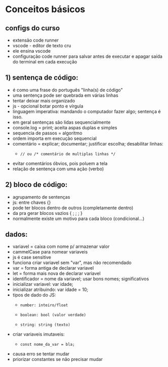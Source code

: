 # Conceitos básicos   

## configs do curso 

- extensão code runner
- vscode - editor de texto cru
- ele ensina vscode 
- configuração code runner para salvar antes de executar e apagar saída do terminal em cada execução


## 1) sentença de código:

- é como uma frase do português "linha(s) de código"
- uma sentença pode ser quebrada em várias linhas
- tentar deixar mais organizado 
- js - opcional botar ponto e vírgula
- linguagem imperativa: mandando o computador fazer algo; sentença é isso. 
- em geral sentenças são lidas sequencialmente
- console.log = print; aceita aspas duplas e simples 
- sequencia de passos = algoritmo
- ordem importa em execução sequencial 
- comentário = explicar; documentar; justificar escolha; desabilitar linhas:
  -     // ou /* comentário de multiplas linhas */
- evitar comentários óbvios, pois poluem a tela
- relação de sentença com uma ação (verbo)

## 2) bloco de código:
- agrupamento de sentenças
- js: entre chaves {}
- pode ter blocos dentro de outros (completamente dentro)
- da pra gerar blocos vazios { ; ; ; }
- normalmente existe um motivo para cada bloco (condicional...)

## dados:
- variavel = caixa com nome p/ armazenar valor 
- cammelCase para nomear variaveis 
- js é case sensitive 
- funciona criar variavel sem "var", mas não recomendado
- var = forma antiga de declarar variavel 
- let = forma mais nova de declarar variavel
- identificador = nome da variavel; usar bons nomes; significativos
- inicializar variavel: var idade; 
- inicializar atribuindo: var idade = 10;
- tipos de dado do JS:
  -     number: inteiro/float 
  -     boolean: bool (valor verdade) 
  -     string: string (texto) 
- criar variaveis imutaveis: 
  -     const nome_da_var = bla;
- causa erro se tentar mudar
- priorizar constantes se não precisar mudar

